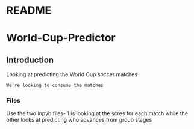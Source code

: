 README
==========
# World-Cup-Predictor
## Introduction

Looking at predicting the World Cup soccer matches

```
We're looking to consume the matches
```

### Files
Use the two inpyb files- 1 is looking at the scres for each match while the other looks at predicting who advances from group stages
